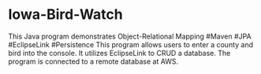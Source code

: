 # Iowa-Bird-Watch
This Java program demonstrates Object-Relational Mapping #Maven #JPA #EclipseLink #Persistence
This program allows users to enter a county and bird into the console. It utilizes EclipseLink 
to CRUD a database. The program is connected to a remote database at AWS. 
